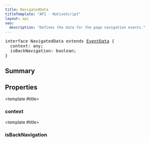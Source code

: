 ```yaml
---
title: NavigatedData
titleTemplate: "API - NativeScript"
layout: api
seo:
  description: "Defines the data for the page navigation events."
---
```


<!-- This page is auto generated, do not edit manually. -->
<!-- Run "yarn generate:api-docs" to regenerate -->

<script setup lang="ts">
  import { provide } from "vue";
  import API_DATA from "./NavigatedData.data.json";
  
  provide('API_DATA', API_DATA);
</script>

<APIRefHierarchy v-once />

<pre class="[&_a]:text-green-400">interface NavigatedData extends <a href="/api/interface/EventData">EventData</a> {
  context: any;
  isBackNavigation: boolean;
}</pre>

<APIRefComment commentBase64="eyJibG9ja1RhZ3MiOltdLCJtb2RpZmllclRhZ3MiOnt9LCJzdW1tYXJ5IjpbeyJraW5kIjoidGV4dCIsInRleHQiOiJEZWZpbmVzIHRoZSBkYXRhIGZvciB0aGUgcGFnZSBuYXZpZ2F0aW9uIGV2ZW50cy4ifV19" v-once />

## <Heading ignore>Summary</Heading>

<APIRefSummary v-once />

## Properties

<div class="">

<APIRef for="16396" v-once>

<template #title>

### context

</template>

</APIRef>

</div>

<div class="">

<APIRef for="16397" v-once>

<template #title>

### isBackNavigation

</template>

</APIRef>

</div>
